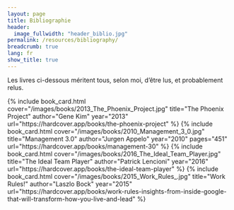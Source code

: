 ```yaml
---
layout: page
title: Bibliographie
header:
  image_fullwidth: "header_biblio.jpg"
permalink: /resources/bibliography/
breadcrumb: true
lang: fr
show_title: true
---
```


Les livres ci-dessous méritent tous, selon moi, d’être lus, et probablement relus.

<div class="book-cards-grid">
  {% include book_card.html
    cover="/images/books/2013_The_Phoenix_Project.jpg"
    title="The Phoenix Project"
    author="Gene Kim"
    year="2013"
    url="https://hardcover.app/books/the-phoenix-project"
  %}
  {% include book_card.html
    cover="/images/books/2010_Management_3_0.jpg"
    title="Management 3.0"
    author="Jurgen Appelo"
    year="2010"
    pages="451"
    url="https://hardcover.app/books/management-30"
  %}
  {% include book_card.html
    cover="/images/books/2016_The_Ideal_Team_Player.jpg"
    title="The Ideal Team Player"
    author="Patrick Lencioni"
    year="2016"
    url="https://hardcover.app/books/the-ideal-team-player"
  %}
  {% include book_card.html
    cover="/images/books/2015_Work_Rules_.jpg"
    title="Work Rules!"
    author="Laszlo Bock"
    year="2015"
    url="https://hardcover.app/books/work-rules-insights-from-inside-google-that-will-transform-how-you-live-and-lead"
  %}
</div>
